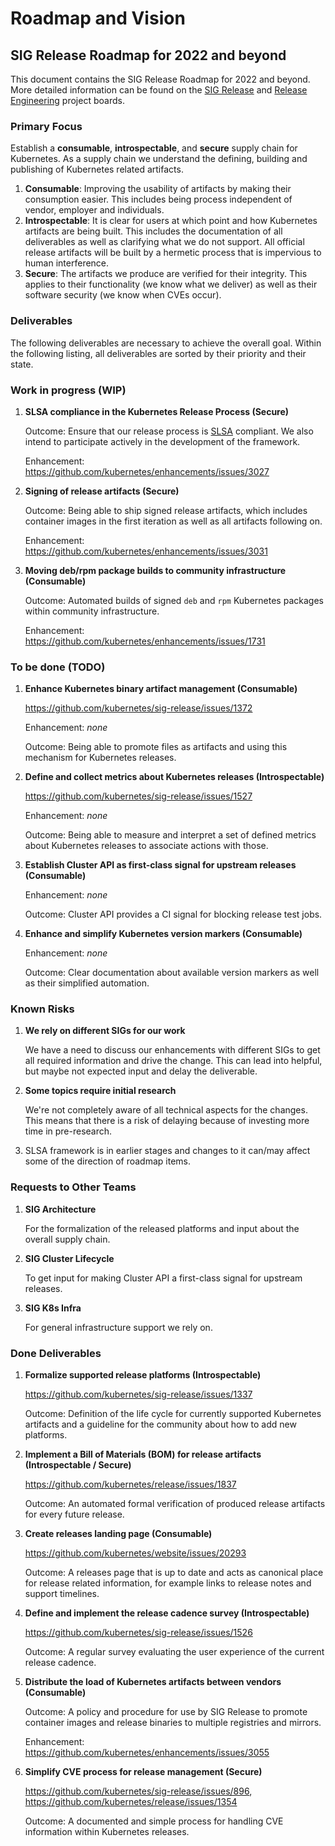 # Roadmap and Vision

## SIG Release Roadmap for 2022 and beyond

This document contains the SIG Release Roadmap for 2022 and beyond. More
detailed information can be found on the [SIG Release][0] and [Release
Engineering][1] project boards.

[0]: https://github.com/orgs/kubernetes/projects/23
[1]: https://github.com/orgs/kubernetes/projects/30

### Primary Focus

Establish a **consumable**, **introspectable**, and **secure** supply chain for
Kubernetes. As a supply chain we understand the defining, building and
publishing of Kubernetes related artifacts.

1. **Consumable**: Improving the usability of artifacts by making their
   consumption easier. This includes being process independent of vendor,
   employer and individuals.
1. **Introspectable**: It is clear for users at which point and how Kubernetes
   artifacts are being built. This includes the documentation of all
   deliverables as well as clarifying what we do not support. All official
   release artifacts will be built by a hermetic process that is impervious to
   human interference.
1. **Secure**: The artifacts we produce are verified for their integrity. This
   applies to their functionality (we know what we deliver) as well as their
   software security (we know when CVEs occur).

### Deliverables

The following deliverables are necessary to achieve the overall goal. Within
the following listing, all deliverables are sorted by their priority and their
state.

### Work in progress (WIP)

1. **SLSA compliance in the Kubernetes Release Process (Secure)**

   Outcome: Ensure that our release process is [SLSA](https://slsa.dev)
   compliant. We also intend to participate actively in the development of the
   framework.

   Enhancement: https://github.com/kubernetes/enhancements/issues/3027

1. **Signing of release artifacts (Secure)**

   Outcome: Being able to ship signed release artifacts, which includes
   container images in the first iteration as well as all artifacts following
   on.

   Enhancement: https://github.com/kubernetes/enhancements/issues/3031

1. **Moving deb/rpm package builds to community infrastructure (Consumable)**

   Outcome: Automated builds of signed `deb` and `rpm` Kubernetes packages
   within community infrastructure.

   Enhancement: https://github.com/kubernetes/enhancements/issues/1731

### To be done (TODO)

1. **Enhance Kubernetes binary artifact management (Consumable)**

   https://github.com/kubernetes/sig-release/issues/1372

   Enhancement: _none_

   Outcome: Being able to promote files as artifacts and using this mechanism
   for Kubernetes releases.

1. **Define and collect metrics about Kubernetes releases (Introspectable)**

   https://github.com/kubernetes/sig-release/issues/1527

   Enhancement: _none_

   Outcome: Being able to measure and interpret a set of defined metrics about
   Kubernetes releases to associate actions with those.

1. **Establish Cluster API as first-class signal for upstream releases
   (Consumable)**

   Enhancement: _none_

   Outcome: Cluster API provides a CI signal for blocking release test jobs.

1. **Enhance and simplify Kubernetes version markers (Consumable)**

   Enhancement: _none_

   Outcome: Clear documentation about available version markers as well as their
   simplified automation.

### Known Risks

1. **We rely on different SIGs for our work**

   We have a need to discuss our enhancements with different SIGs to get all
   required information and drive the change. This can lead into helpful, but
   maybe not expected input and delay the deliverable.

1. **Some topics require initial research**

   We're not completely aware of all technical aspects for the changes. This
   means that there is a risk of delaying because of investing more time in
   pre-research.

1. SLSA framework is in earlier stages and changes to it can/may affect some of
   the direction of roadmap items.

### Requests to Other Teams

1. **SIG Architecture**

   For the formalization of the released platforms and input about the overall
   supply chain.

1. **SIG Cluster Lifecycle**

   To get input for making Cluster API a first-class signal for upstream releases.

1. **SIG K8s Infra**

   For general infrastructure support we rely on.

### Done Deliverables

1. **Formalize supported release platforms (Introspectable)**

   https://github.com/kubernetes/sig-release/issues/1337

   Outcome: Definition of the life cycle for currently supported Kubernetes
   artifacts and a guideline for the community about how to add new platforms.

1. **Implement a Bill of Materials (BOM) for release artifacts (Introspectable /
   Secure)**

   https://github.com/kubernetes/release/issues/1837

   Outcome: An automated formal verification of produced release artifacts for
   every future release.

1. **Create releases landing page (Consumable)**

   https://github.com/kubernetes/website/issues/20293

   Outcome: A releases page that is up to date and acts as canonical place for
   release related information, for example links to release notes and support
   timelines.

1. **Define and implement the release cadence survey (Introspectable)**

   https://github.com/kubernetes/sig-release/issues/1526

   Outcome: A regular survey evaluating the user experience of the current
   release cadence.

1. **Distribute the load of Kubernetes artifacts between vendors (Consumable)**

   Outcome: A policy and procedure for use by SIG Release to promote container
   images and release binaries to multiple registries and mirrors.

   Enhancement: https://github.com/kubernetes/enhancements/issues/3055

1. **Simplify CVE process for release management (Secure)**

   https://github.com/kubernetes/sig-release/issues/896,
   https://github.com/kubernetes/release/issues/1354

   Outcome: A documented and simple process for handling CVE information within
   Kubernetes releases.

